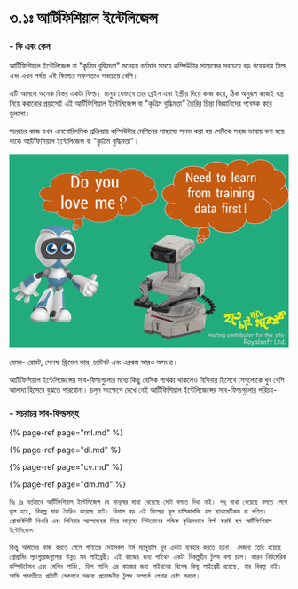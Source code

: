 # ৩.১ঃ আর্টিফিশিয়াল ইন্টেলিজেন্স

### - কি এবং কেন

আর্টিফিশিয়াল ইন্টেলিজেন্স বা "কৃত্রিম বুদ্ধিমত্তা" মনেহয় বর্তমান সময়ে কম্পিউটার সায়েন্সের সবচেয়ে বড় গবেষনার ফিল্ড এবং এখন পর্যন্ত এই ফিল্ডের সফলতাও সবচেয়ে বেশি। 

এটি আসলে অনেক বিস্তর একটা ফিল্ড। মানুষ যেভাবে তার ব্রেইন এবং ইন্দ্রীয় দিয়ে কাজ করে, ঠিক অনুরূপ কাজই যন্ত্র নিয়ে করানোর প্রয়াসেই এই আর্টিফিশিয়াল ইন্টেলিজেন্স বা "কৃত্রিম বুদ্ধিমত্তা" তৈরির চিন্তা বিজ্ঞানিদের গবেষক করে তুললো। 

সচরাচর কাজ যখন এলগোরিদমিক প্রক্রিয়ায় কম্পিউটার মেশিনের সাহায্যে সলভ করা হয় সেটিকে সহজ ভাষায় বলা হয়ে থাকে আর্টিফিশিয়াল ইন্টেলিজেন্স বা "কৃত্রিম বুদ্ধিমত্তা"।

![](../../.gitbook/assets/slide6.PNG)

যেমন- রোবট, সেলফ ড্রিভেন কার, চ্যাটবট এবং এরকম আরও অসংখ্য।

আর্টিফিশিয়াল ইন্টেলিজেন্সের সাব-ফিল্ডগুলোর মধ্যে কিছু বেসিক পার্থক্য থাকলেও বিগিনার হিসেবে সেগুলোকে খুব বেশি আলাদা হিসেবে বুঝতে পারবোনা। চলুন সংক্ষেপে দেখে নেই আর্টিফিশিয়াল ইন্টেলিজেন্সের সাব-ফিল্ডগুলোর পরিচয়-

### - সচরাচর সাব-ফিল্ডসমূহ

{% page-ref page="ml.md" %}

{% page-ref page="dl.md" %}

{% page-ref page="cv.md" %}

{% page-ref page="dm.md" %}

`বিঃ দ্রঃ বর্তমানে আর্টিফিশিয়াল ইন্টেলিজেন্স যে মানুষের মাথা খেয়েছে সেটা বলতে দিধা নাই। শুধু মাথা খেয়েছে বলতে গেলে ভুল হবে, বিকল্প মাথা তৈরিও করেছে বটে। বিশাল বড় এই ফিল্ডের মূল চালিকাশক্তি হল ম্যাথমেটিকস বা গণিত। প্রোবাবিলিটি থিওরি এবং লিনিয়ার অ্যালজেবরা দিয়ে মানুষের নিউরোনের লজিক কৃত্রিমভাবে বিল্ট করাই হল আর্টিফিশিয়াল ইন্টেলিজেন্স।`

`কিন্তু আমাদের কাজ করতে গেলে গণিতের সেইসকল টার্ম ম্যানুয়ালি খুব একটা ব্যবহার করতে হয়না। সেজন্য তৈরি হয়েছে প্রোগ্রামিং ল্যাংগুয়েজগুলোর উন্নত সব লাইব্রেরী। এই কাজের জন্য পাইথন একটা বিকল্পহীন টুলস বলা চলে। কারন নিউমেরিক কম্পিউটেসন এবং মেশিন লার্নিং, ডিপ লার্নিং এর কাজের জন্য পাইথনের বিশেষ কিছু লাইব্রেরী রয়েছে, যার বিকল্প নাই।  আমি পরবর্তীতে প্রতিটি সেকশনে সম্ভাব্য প্রয়োজনীয় টুলস সম্পর্কে লেখার চেষ্টা করবো।`

